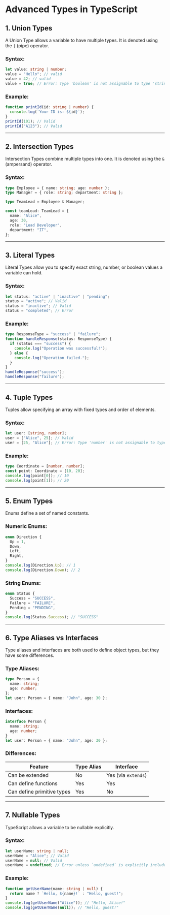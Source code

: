 # Advanced Types in TypeScript

## 1. Union Types

A Union Type allows a variable to have multiple types. It is denoted using the `|` (pipe) operator.

### Syntax:

```ts
let value: string | number;
value = "Hello"; // valid
value = 42; // valid
value = true; // Error: Type 'boolean' is not assignable to type 'string | number'
```

### Example:

```ts
function printId(id: string | number) {
  console.log(`Your ID is: ${id}`);
}
printId(101); // Valid
printId("A123"); // Valid
```

---

## 2. Intersection Types

Intersection Types combine multiple types into one. It is denoted using the `&` (ampersand) operator.

### Syntax:

```ts
type Employee = { name: string; age: number };
type Manager = { role: string; department: string };

type TeamLead = Employee & Manager;

const teamLead: TeamLead = {
  name: "Alice",
  age: 30,
  role: "Lead Developer",
  department: "IT",
};
```

---

## 3. Literal Types

Literal Types allow you to specify exact string, number, or boolean values a variable can hold.

### Syntax:

```ts
let status: "active" | "inactive" | "pending";
status = "active"; // Valid
status = "inactive"; // Valid
status = "completed"; // Error
```

### Example:

```ts
type ResponseType = "success" | "failure";
function handleResponse(status: ResponseType) {
  if (status === "success") {
    console.log("Operation was successful!");
  } else {
    console.log("Operation failed.");
  }
}
handleResponse("success");
handleResponse("failure");
```

---

## 4. Tuple Types

Tuples allow specifying an array with fixed types and order of elements.

### Syntax:

```ts
let user: [string, number];
user = ["Alice", 25]; // Valid
user = [25, "Alice"]; // Error: Type 'number' is not assignable to type 'string'
```

### Example:

```ts
type Coordinate = [number, number];
const point: Coordinate = [10, 20];
console.log(point[0]); // 10
console.log(point[1]); // 20
```

---

## 5. Enum Types

Enums define a set of named constants.

### Numeric Enums:

```ts
enum Direction {
  Up = 1,
  Down,
  Left,
  Right,
}
console.log(Direction.Up); // 1
console.log(Direction.Down); // 2
```

### String Enums:

```ts
enum Status {
  Success = "SUCCESS",
  Failure = "FAILURE",
  Pending = "PENDING",
}
console.log(Status.Success); // "SUCCESS"
```

---

## 6. Type Aliases vs Interfaces

Type aliases and interfaces are both used to define object types, but they have some differences.

### Type Aliases:

```ts
type Person = {
  name: string;
  age: number;
};
let user: Person = { name: "John", age: 30 };
```

### Interfaces:

```ts
interface Person {
  name: string;
  age: number;
}
let user: Person = { name: "John", age: 30 };
```

### Differences:

| Feature                    | Type Alias | Interface           |
| -------------------------- | ---------- | ------------------- |
| Can be extended            | No         | Yes (via `extends`) |
| Can define functions       | Yes        | Yes                 |
| Can define primitive types | Yes        | No                  |

---

## 7. Nullable Types

TypeScript allows a variable to be nullable explicitly.

### Syntax:

```ts
let userName: string | null;
userName = "Alice"; // Valid
userName = null; // Valid
userName = undefined; // Error unless `undefined` is explicitly included
```

### Example:

```ts
function getUserName(name: string | null) {
  return name ? `Hello, ${name}!` : "Hello, guest!";
}
console.log(getUserName("Alice")); // "Hello, Alice!"
console.log(getUserName(null)); // "Hello, guest!"
```
